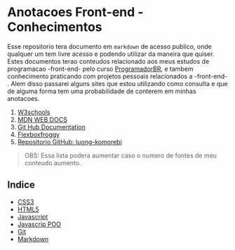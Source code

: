 # Anotacoes Front-end - Conhecimentos

Esse repositorio tera documento em `markdown` de acesso publico, onde qualquer um tem livre acesso e podendo utilizar da maneira que quiser.
Estes documentos terao conteudos relacionado aos meus estudos de programacao -front-end- pelo curso [ProgramadorBR](https://programadorbr.com), e tambem conhecimento praticando com projetos pessoais relacionados a -front-end- . Alem disso passarei alguns sites que estou utilizando como consulta e que de alguma forma tem uma probabilidade de conterem em minhas anotacoes.

1. [W3schools](https://www.w3schools.com)
2. [MDN WEB DOCS](https://developer.mozilla.org/pt-BR/)
3. [Git Hub Documentation](https://docs.github.com/pt)
4. [Flexboxfroggy](https://flexboxfroggy.com)
5. [Repositorio GitHub: luong-komorebi](https://github.com/luong-komorebi/Markdown-Tutorial/blob/master/README_pt-BR.md)

> OBS: Essa lista podera aumentar caso o numero de fontes de meu conteudo aumento.

## Indice

- [CSS3](css.md)
- [HTML5](html.md)
- [Javascript](javascript.md)
- [Javascrip POO](javascript_poo.md)
- [Git](git.md)
- [Markdown](markdown.md)
